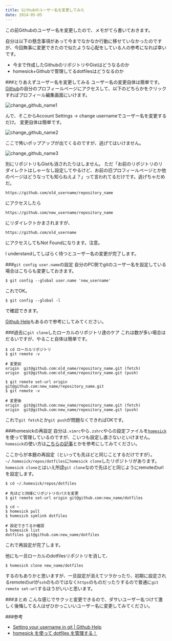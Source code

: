 ```yaml
---
title: Githubのユーザー名を変更してみた
date: 2014-05-05
---
```


この前Githubのユーザー名を変更したので、メモがてら書いておきます。

自分は以下の懸念事項があって今までなかなか行動に移せていなかったのですが、今回無事に変更できたので似たような心配をしている人の参考になれば幸いです。

- 今まで作成したGithubのリポジトリやGistはどうなるのか
- homesick+Githubで管理してるdotfilesはどうなるのか

###とりあえずユーザー名を変更してみる
ユーザー名の変更自体は簡単です。
[Github](https://github.com/)の自分のプロフィールページにアクセスして、以下のどちらかをクリックすればプロフィール編集画面にいけます。

![change_github_name1](images/2014/05/05/change_github_name1.png)

んで、そこからAccount Settings → change usernameでユーザー名を変更するだけ。
変更自体は簡単です。

![change_github_name2](images/2014/05/05/change_github_name2.png)

ここで怖いポップアップが出てくるのですが、逃げてはいけません。

![change_github_name3](images/2014/05/05/change_github_name3.png)

別にリポジトリもGistも消されたりはしません。
ただ「お前のリポジトリのリダイレクトはしゃーなし設定してやるけど、お前の旧プロフィールページとか他のページはどうなっても知らねえよ？」って言われてるだけです。逃げちゃだめだ。

`https://github.com/old_username/repository_name`

にアクセスしたら

`https://github.com/new_username/repository_name`

にリダイレクトかまされますが、

`https://github.com/old_username`

にアクセスしてもNot Foundになります。注意。

I understandしてしばらく待つとユーザー名の変更が完了します。

###`git config user.name`の設定
自分のPC側でgitのユーザー名を設定している場合はこちらも変更しておきます。

    $ git config --global user.name 'new_username'

これでOK。

    $ git config --global -l

で確認できます。

[Github Help](https://help.github.com/articles/setting-your-username-in-git)もあるので参考にしてみてください。

###過去に`git clone`したローカルのリポジトリ達のケア
これは数が多い場合はだるいですが、やること自体は簡単です。

    $ cd ローカルリポジトリ
    $ git remote -v

    # 変更前
    origin  git@github.com:old_name/repository_name.git (fetch)
    origin  git@github.com:old_name/repository_name.git (push)

    $ git remote set-url origin git@github.com:new_name/repository_name.git
    $ git remote -v

    # 変更後
    origin  git@github.com:new_name/repository_name.git (fetch)
    origin  git@github.com:new_name/repository_name.git (push)

これで`git fetch`とか`git push`が問題なくできればOKです。

###homesickの再設定
自分は`.vimrc`やら`.zshrc`やらの設定ファイルを[`homesick`](https://github.com/technicalpickles/homesick)を使って管理しているのですが、こいつも設定し直さないといけません。`homesick`の使い方は[こちらの記事](http://qiita.com/s_tomoyuki/items/650ff995e6906bdecc17)とかを参考にしてみてください。

ここからが本題の再設定（といっても先ほどと同じことするだけですが）。`~/.homesick/repos/dotfiles`に`homesick clone`したリポジトリがあります。`homesick clone`とはいえ所詮`git clone`なので先ほどと同じようにremoteのurlを設定します。

    $ cd ~/.homesick/repos/dotfiles

    # 先ほどと同様にリポジトリのパスを変更
    $ git remote set-url origin git@github.com:new_name/dotfiles

    $ cd ~
    $ homesick pull
    $ homesick symlink dotfiles

    # 設定できてるか確認
    $ homesick list
    dotfiles git@github.com:new_name/dotfiles

これで再設定が完了します。

他にも一旦ローカルのdotfilesリポジトリを消して、

    $ homesick clone new_name/dotfiles

するのもありかと思いますが、一旦設定が消えてツラかったり、初期に設定されるremoteのurlが`ssh`のものではなく`https`のものだったりするので普通に`git remote set-url`するほうがいいと思います。

###まとめ
こんな感じでサクッと変更できるので、ダサいユーザー名つけて激しく後悔してる人はぜひかっこいいユーザー名に変更してみてください。

###参考

- [Setting your username in git | Github Help](https://help.github.com/articles/setting-your-username-in-git)
- [homesick を使って dotfiles を管理する！](http://qiita.com/s_tomoyuki/items/650ff995e6906bdecc17)
